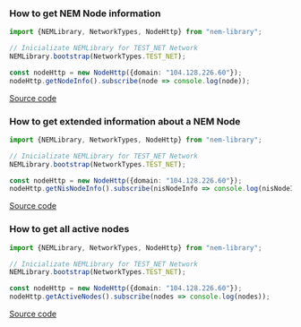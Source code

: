 ### How to get NEM Node information

```typescript
import {NEMLibrary, NetworkTypes, NodeHttp} from "nem-library";

// Inicializate NEMLibrary for TEST_NET Network
NEMLibrary.bootstrap(NetworkTypes.TEST_NET);

const nodeHttp = new NodeHttp({domain: "104.128.226.60"});
nodeHttp.getNodeInfo().subscribe(node => console.log(node));

```

[Source code](https://github.com/aleixmorgadas/nem-library-examples/blob/master/howto/node/How_to_get_NEM_Node_information.ts)


### How to get extended information about a NEM Node

```typescript
import {NEMLibrary, NetworkTypes, NodeHttp} from "nem-library";

// Inicializate NEMLibrary for TEST_NET Network
NEMLibrary.bootstrap(NetworkTypes.TEST_NET);

const nodeHttp = new NodeHttp({domain: "104.128.226.60"});
nodeHttp.getNisNodeInfo().subscribe(nisNodeInfo => console.log(nisNodeInfo));
```

[Source code](https://github.com/aleixmorgadas/nem-library-examples/blob/master/howto/node/How_to_get_extended_information_about_a_NEM_Node.ts)

### How to get all active nodes

```typescript
import {NEMLibrary, NetworkTypes, NodeHttp} from "nem-library";

// Inicializate NEMLibrary for TEST_NET Network
NEMLibrary.bootstrap(NetworkTypes.TEST_NET);

const nodeHttp = new NodeHttp({domain: "104.128.226.60"});
nodeHttp.getActiveNodes().subscribe(nodes => console.log(nodes));
```

[Source code](https://github.com/aleixmorgadas/nem-library-examples/blob/master/howto/node/How_to_get_all_active_nodes.ts)
